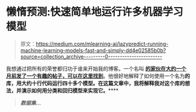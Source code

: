 # 懒惰预测:快速简单地运行许多机器学习模型

> 原文：<https://medium.com/mlearning-ai/lazypredict-running-machine-learning-models-fast-and-simply-dd4e02585b0b?source=collection_archive---------0----------------------->

我想通过把所有的荣誉都归功于谁来开始我的博客。一个名叫 [**的家伙在大约一个月前发了一个有趣的帖子，可以在这里找到**](https://ismaelaraujo.medium.com/)**[](https://towardsdatascience.com/how-to-run-40-regression-models-with-a-few-lines-of-code-5a24186de7d)**。他很好地解释了如何使用一个名为[](https://pypi.org/project/lazypredict/)**的库，用大约十行代码运行四十多个模型。在这篇文章中，我将解释我对这个库的想法，并演示如何用分类和回归模型来实现它。******

> *******数据集…*******